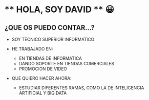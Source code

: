 # ** HOLA, SOY DAVID ** 😀

## ¿QUE OS PUEDO CONTAR...?

- SOY TECNICO SUPERIOR INFORMATICO

- HE TRABAJADO EN:
    - EN TIENDAS DE INFORMATICA
    - DANDO SOPORTE EN TIENDAS COMERCIALES
    - PROMOCION DE VIDEO
 
- QUE QUIERO HACER AHORA:
    - ESTUDIAR DIFERENTES RAMAS, COMO LA DE INTELIGENCIA ARTIFICIAL Y BIG DATA
